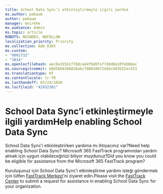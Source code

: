 ```yaml
---
title: School Data Sync’i etkinleştirmeyle ilgili yardım
ms.author: pebaum
author: pebaum
manager: mnirkhe
ms.audience: Admin
ms.topic: article
ROBOTS: NOINDEX, NOFOLLOW
localization_priority: Priority
ms.collection: Adm_O365
ms.custom:
- "9001732"
- "3834"
ms.openlocfilehash: aec0a315b1f768ca64fbd8faf7d8d8e10feb66ec
ms.sourcegitcommit: b0d5b68366028abcf08610672d5bc9d3b25ac433
ms.translationtype: HT
ms.contentlocale: tr-TR
ms.lasthandoff: 03/24/2020
ms.locfileid: "42932301"
---
```

# <a name="help-enabling-school-data-sync"></a><span data-ttu-id="79f02-102">School Data Sync’i etkinleştirmeyle ilgili yardım</span><span class="sxs-lookup"><span data-stu-id="79f02-102">Help enabling School Data Sync</span></span>

<span data-ttu-id="79f02-103">School Data Sync’i etkinleştirirken yardıma mı ihtiyacınız var?</span><span class="sxs-lookup"><span data-stu-id="79f02-103">Need help enabling School Data Sync?</span></span> <span data-ttu-id="79f02-104">Microsoft 365 FastTrack programından yardım almak için uygun olabileceğinizi biliyor muydunuz?</span><span class="sxs-lookup"><span data-stu-id="79f02-104">Did you know you could be eligible for assistance from the Microsoft 365 FastTrack program?</span></span>

<span data-ttu-id="79f02-105">Kuruluşunuz için School Data Sync’i etkinleştirme yardımı isteği göndermek için lütfen [FastTrack Merkezi](https://www.microsoft.com/fasttrack)’ni ziyaret edin.</span><span class="sxs-lookup"><span data-stu-id="79f02-105">Please visit the [FastTrack Center](https://www.microsoft.com/fasttrack) to submit a request for assistance in enabling School Data Sync for your organization.</span></span>
